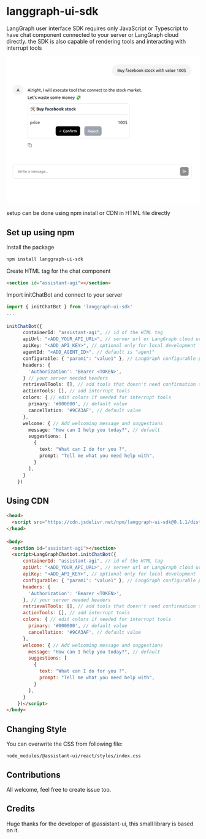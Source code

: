 # langgraph-ui-sdk
LangGraph user interface SDK requires only JavaScript or Typescript to have chat component connected to your server or LangGraph cloud directly. the SDK is also capable of rendering tools and interacting with interrupt tools

![image](./images/tool.png)

setup can be done using npm install or CDN in HTML file directly 

## Set up using npm

Install the package
```bash
npm install langgraph-ui-sdk
```
Create HTML tag for the chat component
```html
<section id="assistant-agi"></section>
```
Import initChatBot and connect to your server
```typescript
import { initChatBot } from 'langgraph-ui-sdk'
...

initChatBot({
      containerId: "assistant-agi", // id of the HTML tag
      apiUrl: "<ADD_YOUR_API_URL>", // server url or LangGraph cloud url
      apiKey: "<ADD_API_KEY>", // optional only for local development
      agentId: "<ADD_AGENT_ID>", // default is "agent"
      configurable: { "param1": "value1" }, // LangGraph configurable parameters 
      headers: {
        'Authorization': 'Bearer <TOKEN>',
      } // your server needed headers 
      retrievalTools: [], // add tools that doesn't need confirmation to be shown in UI
      actionTools: [], // add interrupt tools
      colors: { // edit colors if needed for interrupt tools
        primary: '#000000', // default value 
        cancellation: '#9CA3AF', // default value
      },
      welcome: { // Add welcoming message and suggestions
        message: "How can I help you today?", // default 
        suggestions: [
          {
            text: "What can I do for you ?",
            prompt: "Tell me what you need help with",
          }
        ],
      }
    })
```

## Using CDN
```html
<head>
  <script src="https://cdn.jsdelivr.net/npm/langgraph-ui-sdk@0.1.1/dist/index.js"></script>
</head>

<body>
  <section id="assistant-agi"></section>
  <script>LangGraphChatbot.initChatBot({
      containerId: "assistant-agi", // id of the HTML tag
      apiUrl: "<ADD_YOUR_API_URL>", // server url or LangGraph cloud url
      apiKey: "<ADD_API_KEY>", // optional only for local development
      configurable: { "param1": "value1" }, // LangGraph configurable parameters 
      headers: {
        'Authorization': 'Bearer <TOKEN>',
      }, // your server needed headers 
      retrievalTools: [], // add tools that doesn't need confirmation to be shown in UI
      actionTools: [], // add interrupt tools
      colors: { // edit colors if needed for interrupt tools
        primary: '#000000', // default value 
        cancellation: '#9CA3AF', // default value
      },
      welcome: { // Add welcoming message and suggestions
        message: "How can I help you today?", // default 
        suggestions: [
          {
            text: "What can I do for you ?",
            prompt: "Tell me what you need help with",
          }
        ],
      }
    })</script>
</body>
```

## Changing Style
You can overwrite the CSS from following file:
```
node_modules/@assistant-ui/react/styles/index.css
```

## Contributions
All welcome, feel free to create issue too.

## Credits 
Huge thanks for the developer of @assistant-ui, this small library is based on it.
